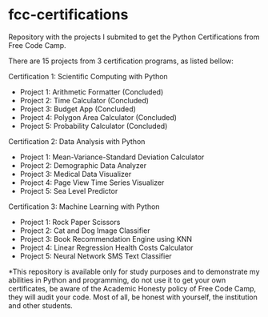 # fcc-certifications
Repository with the projects I submited to get the Python Certifications from Free Code Camp.

There are 15 projects from 3 certification programs, as listed bellow:

Certification 1: Scientific Computing with Python
- Project 1: Arithmetic Formatter (Concluded)
- Project 2: Time Calculator (Concluded)
- Project 3: Budget App (Concluded)
- Project 4: Polygon Area Calculator (Concluded)
- Project 5: Probability Calculator (Concluded)

Certification 2: Data Analysis with Python
- Project 1: Mean-Variance-Standard Deviation Calculator
- Project 2: Demographic Data Analyzer
- Project 3: Medical Data Visualizer
- Project 4: Page View Time Series Visualizer
- Project 5: Sea Level Predictor

Certification 3: Machine Learning with Python
- Project 1: Rock Paper Scissors
- Project 2: Cat and Dog Image Classifier
- Project 3: Book Recommendation Engine using KNN
- Project 4: Linear Regression Health Costs Calculator
- Project 5: Neural Network SMS Text Classifier

\*This repository is available only for study purposes and to demonstrate my abilities in Python and programming, do not use it to get your own certificates, be aware of the Academic Honesty policy of Free Code Camp, they will audit your code. Most of all, be honest with yourself, the institution and other students.
